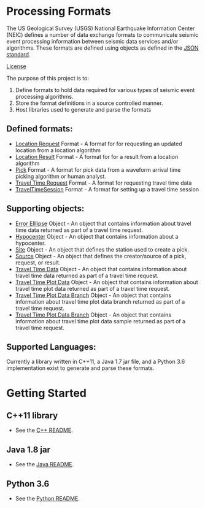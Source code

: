 # Processing Formats

The US Geological Survey (USGS) National Earthquake Information Center (NEIC)
defines a number of data exchange formats to communicate seismic event processing
information between seismic data services and/or algorithms. These formats
are defined using objects as defined in the [JSON standard](http://www.json.org).

[License](LICENSE.md)

The purpose of this project is to:

1. Define formats to hold data required for various types of seismic event
processing algorithms.
2. Store the format definitions in a source controlled manner.
3. Host libraries used to generate and parse the formats

## Defined formats:

* [Location Request](format-docs/LocationRequest.md) Format - A format for
for requesting an updated location from a location algorithm
* [Location Result](format-docs/LocationResult.md) Format - A format for
for a result from a location algorithm
* [Pick](format-docs/Pick.md) Format - A format for pick data from a
waveform arrival time picking algorithm or human analyst.
* [Travel Time Request](format-docs/TravelTimeRequest.md) Format - A format for
requesting travel time data
* [TravelTimeSession](format-docs/TravelTimeSession.md) Format - A format for
setting up a travel time session

## Supporting objects:

* [Error Elllipse](format-docs/TravelTimeData.md) Object - An object that
contains information about travel time data returned as part of a travel time
request.
* [Hypocenter](format-docs/Hypocenter.md) Object - An object that contains
information about a hypocenter.
* [Site](format-docs/Site.md) Object - An object that defines the station used
to create a pick.
* [Source](format-docs/Source.md) Object - An object that defines the
creator/source of a pick, request, or result.
* [Travel Time Data](format-docs/TravelTimeData.md) Object - An object that
contains information about travel time data returned as part of a travel time
request.
* [Travel Time Plot Data](format-docs/TravelTimePlotData.md) Object - An object that
contains information about travel time plot data returned as part of a travel time
request.
* [Travel Time Plot Data Branch](format-docs/TravelTimePlotDataBranch.md) Object - An object that
contains information about travel time plot data branch returned as part of a travel time
request.
* [Travel Time Plot Data Branch](format-docs/TravelTimePlotDataSample.md) Object - An object that
contains information about travel time plot data sample returned as part of a travel time
request.

## Supported Languages:

Currently a library written in C++11, a Java 1.7 jar file, and a Python 3.6
implementation exist to generate and parse these formats.

Getting Started
=====

## C++11 library

* See the [C++ README](cpp/README.md).

## Java 1.8 jar

* See the [Java README](java/README.md).

## Python 3.6

* See the [Python README](python/README.md).
